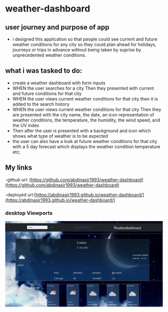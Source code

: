 # weather-dashboard

## user journey and purpose of app

- i designed this application so that people could see current and future weather conditions for any city so they could
  plan ahead for holidays, journeys or trips in advance without being taken by suprise by unprecedented weather conditions.

## what i was tasked to do:

- create a weather dashboard with form inputs
- WHEN the user searches for a city Then they presented with current and future conditions for that city
- WHEN the user views current weather conditions for that city then it is added to the search history
- WHEN the user views current weather conditions for that city Then they are presented with the city name, the date, an icon representation of weather conditions, the temperature, the humidity, the wind speed, and the UV index
- Then after the user is presented with a background and icon which shows what type of weather is to be expected
- the user can also have a look at future weather conditions for that city with a 5 day forecast which displays the weather condition temperature etc;

## My links

-github url: [https://github.com/abdinasir1993/weather-dashboard](https://github.com/abdinasir1993/weather-dashboard)

-deployed url:[https://abdinasir1993.github.io/weather-dashboard/](https://abdinasir1993.github.io/weather-dashboard/)

### desktop Viewports

![desktop viewport](./assets/images/screencapture-127-0-0-1-5501-index-html-2022-05-31-21_44_58.png)
